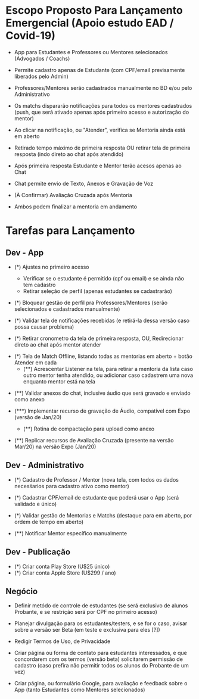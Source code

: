 # Escopo Proposto Para Lançamento Emergencial (Apoio estudo EAD / Covid-19)

+ App para Estudantes e Professores ou Mentores selecionados (Advogados / Coachs)

+ Permite cadastro apenas de Estudante (com CPF/email previsamente liberados pelo Admin)

+ Professores/Mentores serão cadastrados manualmente no BD e/ou pelo Administrativo

+ Os matchs dispararão notificações para todos os mentores cadastrados (push, que será ativado apenas após primeiro acesso e autorização do mentor)

+ Ao clicar na notificação, ou "Atender", verifica se Mentoria ainda está em aberto

+ Retirado tempo máximo de primeira resposta OU retirar tela de primeira resposta (indo direto ao chat após atendido)

+ Após primeira resposta Estudante e Mentor terão acesos apenas ao Chat

+ Chat permite envio de Texto, Anexos e Gravação de Voz

+ (À Confirmar) Avaliação Cruzada após Mentoria

+ Ambos podem finalizar a mentoria em andamento







# Tarefas para Lançamento

## Dev - App

+ (*) Ajustes no primeiro acesso
   - Verificar se o estudante é permitido (cpf ou email) e se ainda não tem cadastro
   - Retirar seleção de perfil (apenas estudantes se cadastrarão)

+ (*) Bloquear gestão de perfil pra Professores/Mentores (serão selecionados e cadastrados manualmente)

+ (*) Validar tela de notificações recebidas (e retirá-la dessa versão caso possa causar problema)

+ (*) Retirar cronometro da tela de primeira resposta, OU, Redirecionar direto ao chat após mentor atender

- (*) Tela de Match Offline, listando todas as mentorias em aberto + botão Atender em cada
	- (**) Acrescentar Listener na tela, para retirar a mentoria da lista caso outro mentor tenha atendido, ou adicionar caso cadastrem uma nova enquanto mentor está na tela

+ (**) Validar anexos do chat, inclusive áudio que será gravado e enviado como anexo

+ (***) Implementar recurso de gravação de Áudio, compatível com Expo (versão de Jan/20)
   - (**) Rotina de compactação para upload como anexo

+ (**) Replicar recursos de Avaliação Cruzada (presente na versão Mar/20) na versão Expo (Jan/20)


## Dev - Administrativo

+ (*) Cadastro de Professor / Mentor (nova tela, com todos os dados necesśarios para cadastro ativo como mentor)

+ (*) Cadastrar CPF/email de estudante que poderá usar o App (será validado e único)

+ (*) Validar gestão de Mentorias e Matchs (destaque para em aberto, por ordem de tempo em aberto)

+ (**) Notificar Mentor específico manualmente


## Dev - Publicação

+ (*) Criar conta Play Store (U$25 único)
+ (*) Criar conta Apple Store (U$299 / ano)



## Negócio

+ Definir metódo de controle de estudantes (se será exclusivo de alunos Probante, e se restrição será por CPF no primeiro acesso)

+ Planejar divulgação para os estudantes/testers, e se for o caso, avisar sobre a versão ser Beta (em teste e exclusiva para eles [?])

+ Redigir Termos de Uso, de Privacidade

+ Criar página ou forma de contato para estudantes interessados, e que concordarem com os termos (versão beta) solicitarem permissão de cadastro (caso prefira não permitir todos os alunos do Probante de um vez)

+ Criar página, ou formulário Google, para avaliação e feedback sobre o App (tanto Estudantes como Mentores selecionados)
